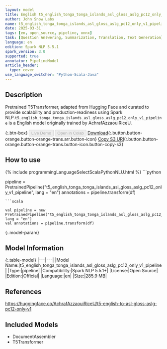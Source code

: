 ```yaml
---
layout: model
title: English t5_english_tonga_tonga_islands_asl_gloss_aslg_pc12_only_v1_pipeline pipeline T5Transformer from AchrafAzzaouiRiceU
author: John Snow Labs
name: t5_english_tonga_tonga_islands_asl_gloss_aslg_pc12_only_v1_pipeline
date: 2025-03-31
tags: [en, open_source, pipeline, onnx]
task: [Question Answering, Summarization, Translation, Text Generation]
language: en
edition: Spark NLP 5.5.1
spark_version: 3.0
supported: true
annotator: PipelineModel
article_header:
  type: cover
use_language_switcher: "Python-Scala-Java"
---
```


## Description

Pretrained T5Transformer, adapted from Hugging Face and curated to provide scalability and production-readiness using Spark NLP.`t5_english_tonga_tonga_islands_asl_gloss_aslg_pc12_only_v1_pipeline` is a English model originally trained by AchrafAzzaouiRiceU.

{:.btn-box}
<button class="button button-orange" disabled>Live Demo</button>
<button class="button button-orange" disabled>Open in Colab</button>
[Download](https://s3.amazonaws.com/auxdata.johnsnowlabs.com/public/models/t5_english_tonga_tonga_islands_asl_gloss_aslg_pc12_only_v1_pipeline_en_5.5.1_3.0_1743414839100.zip){:.button.button-orange.button-orange-trans.arr.button-icon}
[Copy S3 URI](s3://auxdata.johnsnowlabs.com/public/models/t5_english_tonga_tonga_islands_asl_gloss_aslg_pc12_only_v1_pipeline_en_5.5.1_3.0_1743414839100.zip){:.button.button-orange.button-orange-trans.button-icon.button-copy-s3}

## How to use



<div class="tabs-box" markdown="1">
{% include programmingLanguageSelectScalaPythonNLU.html %}
```python

pipeline = PretrainedPipeline("t5_english_tonga_tonga_islands_asl_gloss_aslg_pc12_only_v1_pipeline", lang = "en")
annotations =  pipeline.transform(df)   

```
```scala

val pipeline = new PretrainedPipeline("t5_english_tonga_tonga_islands_asl_gloss_aslg_pc12_only_v1_pipeline", lang = "en")
val annotations = pipeline.transform(df)

```
</div>

{:.model-param}
## Model Information

{:.table-model}
|---|---|
|Model Name:|t5_english_tonga_tonga_islands_asl_gloss_aslg_pc12_only_v1_pipeline|
|Type:|pipeline|
|Compatibility:|Spark NLP 5.5.1+|
|License:|Open Source|
|Edition:|Official|
|Language:|en|
|Size:|285.9 MB|

## References

https://huggingface.co/AchrafAzzaouiRiceU/t5-english-to-asl-gloss-aslg-pc12-only-v1

## Included Models

- DocumentAssembler
- T5Transformer